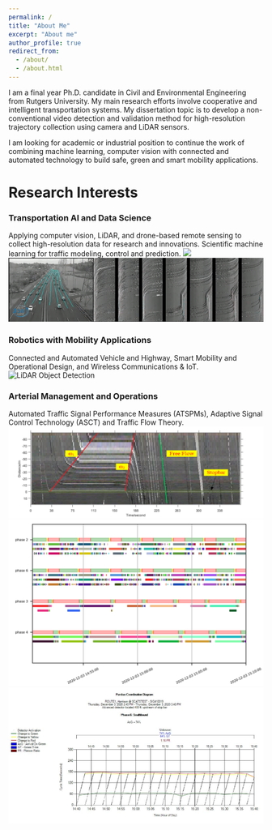 ```yaml
---
permalink: /
title: "About Me"
excerpt: "About me"
author_profile: true
redirect_from: 
  - /about/
  - /about.html
---
```


I am a final year Ph.D. candidate in Civil and Environmental Engineering from Rutgers University. My main research efforts involve cooperative and intelligent transportation systems. My dissertation topic is to develop a non-conventional video detection and validation method for high-resolution trajectory collection using camera and LiDAR sensors. 

I am looking for academic or industrial position to continue the work of combining machine learning, computer vision with connected and automated technology to build safe, green and smart mobility applications.

Research Interests
======
### Transportation AI and Data Science
Applying computer vision, LiDAR, and drone-based remote sensing to collect high-resolution data for research and innovations. Scientific machine learning for traffic modeling, control and prediction.
![](https://github.com/TeRyZh/Website/blob/main/images/NGSIM_Detection.gif)
![](https://github.com/TeRyZh/Website/blob/main/images/Picture1.gif)

### Robotics with Mobility Applications
Connected and Automated Vehicle and Highway, Smart Mobility and Operational Design, and Wireless Communications & IoT.
![LiDAR Object Detection](https://github.com/TeRyZh/Website/blob/main/images/Detection%20and%20Tracking_small.png)


### Arterial Management and Operations
Automated Traffic Signal Performance Measures (ATSPMs), Adaptive Signal Control Technology (ASCT) and Traffic Flow Theory. 
![Shockwave Theory](https://github.com/TeRyZh/Website/blob/main/images/STMap%20Measurements%20Scale.png)
![Performance Measurement: Rutgers Coordination Diagram](https://github.com/TeRyZh/Website/blob/main/images/RCD.png)
![Purdue Coordination Diagram](https://github.com/TeRyZh/Website/blob/main/images/Ground_Truth.png)
